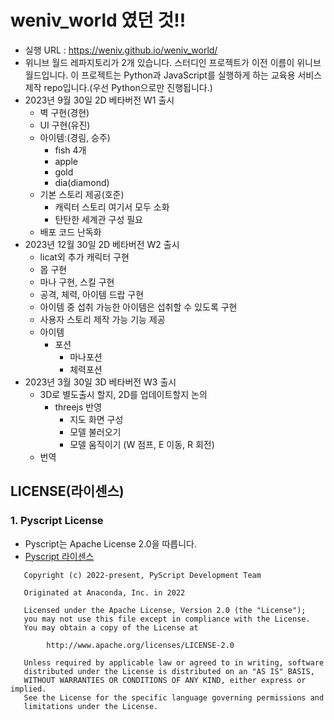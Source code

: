 # weniv_world 였던 것!!

* 실행 URL : https://weniv.github.io/weniv_world/
* 위니브 월드 레파지토리가 2개 있습니다. 스터디인 프로젝트가 이전 이름이 위니브 월드입니다. 이 프로젝트는 Python과 JavaScript를 실행하게 하는 교육용 서비스 제작 repo입니다.(우선
  Python으로만 진행됩니다.)
* 2023년 9월 30일 2D 베타버전 W1 출시
    * 벽 구현(경현)
    * UI 구현(유진)
    * 아이템:(경림, 승주)
        * fish 4개
        * apple
        * gold
        * dia(diamond)
    * 기본 스토리 제공(호준)
        * 캐릭터 스토리 여기서 모두 소화
        * 탄탄한 세계관 구성 필요
    * 배포 코드 난독화
* 2023년 12월 30일 2D 베타버전 W2 출시
    * licat외 추가 캐릭터 구현
    * 몹 구현
    * 마나 구현, 스킬 구현
    * 공격, 체력, 아이템 드랍 구현
    * 아이템 중 섭취 가능한 아이템은 섭취할 수 있도록 구현
    * 사용자 스토리 제작 가능 기능 제공
    * 아이템
        * 포션
            * 마나포션
            * 체력포션
* 2023년 3월 30일 3D 베타버전 W3 출시
    * 3D로 별도출시 할지, 2D를 업데이트할지 논의
        * threejs 반영
            * 지도 화면 구성
            * 모델 불러오기
            * 모델 움직이기 (W 점프, E 이동, R 회전)
    * 번역

## LICENSE(라이센스)

### 1. Pyscript License

* Pyscript는 Apache License 2.0을 따릅니다.
* [Pyscript 라이센스](https://github.com/pyscript/pyscript/blob/main/LICENSE)

``` 
   Copyright (c) 2022-present, PyScript Development Team

   Originated at Anaconda, Inc. in 2022

   Licensed under the Apache License, Version 2.0 (the "License");
   you may not use this file except in compliance with the License.
   You may obtain a copy of the License at
   
        http://www.apache.org/licenses/LICENSE-2.0

   Unless required by applicable law or agreed to in writing, software
   distributed under the License is distributed on an "AS IS" BASIS,
   WITHOUT WARRANTIES OR CONDITIONS OF ANY KIND, either express or implied.
   See the License for the specific language governing permissions and
   limitations under the License.
```
